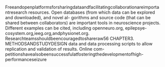 Freeandopenplatformsforsharingdataandfacilitatingcollaborationareimportantresearch
resources. Open databases (from which data can be explored and downloaded), and novel al-
gorithms and source code (that can be shared between collaborators) are important tools in
neuroscience projects. Different examples can be cited, including openneuro.org, epilepsye-
cosystem.org,ieeg.org,andphysionet.org. Researchteamsshouldbeencouragedtoshareraw56 CHAPTER3. METHODSANDSTUDYDESIGN
data and data processing scripts to allow replication and validation of results. Online com-
petitionshavealsobeensuccessfulatfosteringthedevelopmentofhigh-performanceseizure